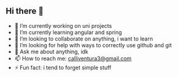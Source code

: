 ## Hi there 👋

<!--
**rcalli/rcalli** is a ✨ _special_ ✨ repository because its `README.md` (this file) appears on your GitHub profile.

Here are some ideas to get you started:

- 🔭 I’m currently working on uni projects
- 🌱 I’m currently learning angular and spring
- 👯 I’m looking to collaborate on anything, i want to learn
- 🤔 I’m looking for help with ways to correctly use github and git
- 💬 Ask me about anything, idk
- 📫 How to reach me: calliventura3@gmail.com
- ⚡ Fun fact: i tend to forget simple stuff
-->

- 🔭 I’m currently working on uni projects
- 🌱 I’m currently learning angular and spring
- 👯 I’m looking to collaborate on anything, i want to learn
- 🤔 I’m looking for help with ways to correctly use github and git
- 💬 Ask me about anything, idk
- 📫 How to reach me: calliventura3@gmail.com
- ⚡ Fun fact: i tend to forget simple stuff
